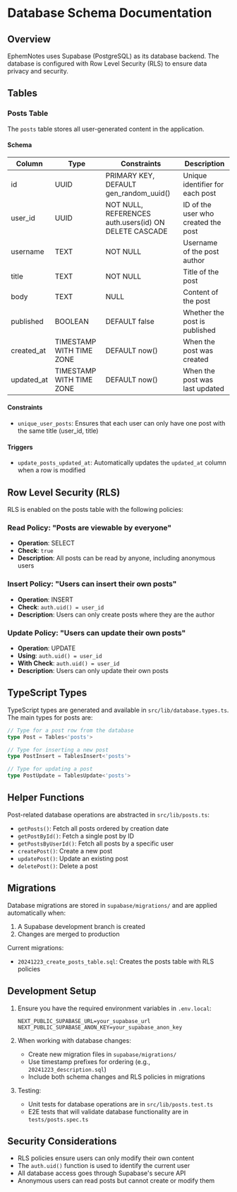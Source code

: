 # Database Schema Documentation

## Overview

EphemNotes uses Supabase (PostgreSQL) as its database backend. The database is configured with Row Level Security (RLS) to ensure data privacy and security.

## Tables

### Posts Table

The `posts` table stores all user-generated content in the application.

#### Schema

| Column     | Type                     | Constraints                                           | Description                         |
| ---------- | ------------------------ | ----------------------------------------------------- | ----------------------------------- |
| id         | UUID                     | PRIMARY KEY, DEFAULT gen_random_uuid()                | Unique identifier for each post     |
| user_id    | UUID                     | NOT NULL, REFERENCES auth.users(id) ON DELETE CASCADE | ID of the user who created the post |
| username   | TEXT                     | NOT NULL                                              | Username of the post author         |
| title      | TEXT                     | NOT NULL                                              | Title of the post                   |
| body       | TEXT                     | NULL                                                  | Content of the post                 |
| published  | BOOLEAN                  | DEFAULT false                                         | Whether the post is published       |
| created_at | TIMESTAMP WITH TIME ZONE | DEFAULT now()                                         | When the post was created           |
| updated_at | TIMESTAMP WITH TIME ZONE | DEFAULT now()                                         | When the post was last updated      |

#### Constraints

- `unique_user_posts`: Ensures that each user can only have one post with the same title (user_id, title)

#### Triggers

- `update_posts_updated_at`: Automatically updates the `updated_at` column when a row is modified

## Row Level Security (RLS)

RLS is enabled on the posts table with the following policies:

### Read Policy: "Posts are viewable by everyone"

- **Operation**: SELECT
- **Check**: `true`
- **Description**: All posts can be read by anyone, including anonymous users

### Insert Policy: "Users can insert their own posts"

- **Operation**: INSERT
- **Check**: `auth.uid() = user_id`
- **Description**: Users can only create posts where they are the author

### Update Policy: "Users can update their own posts"

- **Operation**: UPDATE
- **Using**: `auth.uid() = user_id`
- **With Check**: `auth.uid() = user_id`
- **Description**: Users can only update their own posts

## TypeScript Types

TypeScript types are generated and available in `src/lib/database.types.ts`. The main types for posts are:

```typescript
// Type for a post row from the database
type Post = Tables<'posts'>

// Type for inserting a new post
type PostInsert = TablesInsert<'posts'>

// Type for updating a post
type PostUpdate = TablesUpdate<'posts'>
```

## Helper Functions

Post-related database operations are abstracted in `src/lib/posts.ts`:

- `getPosts()`: Fetch all posts ordered by creation date
- `getPostById()`: Fetch a single post by ID
- `getPostsByUserId()`: Fetch all posts by a specific user
- `createPost()`: Create a new post
- `updatePost()`: Update an existing post
- `deletePost()`: Delete a post

## Migrations

Database migrations are stored in `supabase/migrations/` and are applied automatically when:

1. A Supabase development branch is created
2. Changes are merged to production

Current migrations:

- `20241223_create_posts_table.sql`: Creates the posts table with RLS policies

## Development Setup

1. Ensure you have the required environment variables in `.env.local`:

   ```
   NEXT_PUBLIC_SUPABASE_URL=your_supabase_url
   NEXT_PUBLIC_SUPABASE_ANON_KEY=your_supabase_anon_key
   ```

2. When working with database changes:
   - Create new migration files in `supabase/migrations/`
   - Use timestamp prefixes for ordering (e.g., `20241223_description.sql`)
   - Include both schema changes and RLS policies in migrations

3. Testing:
   - Unit tests for database operations are in `src/lib/posts.test.ts`
   - E2E tests that will validate database functionality are in `tests/posts.spec.ts`

## Security Considerations

- RLS policies ensure users can only modify their own content
- The `auth.uid()` function is used to identify the current user
- All database access goes through Supabase's secure API
- Anonymous users can read posts but cannot create or modify them
